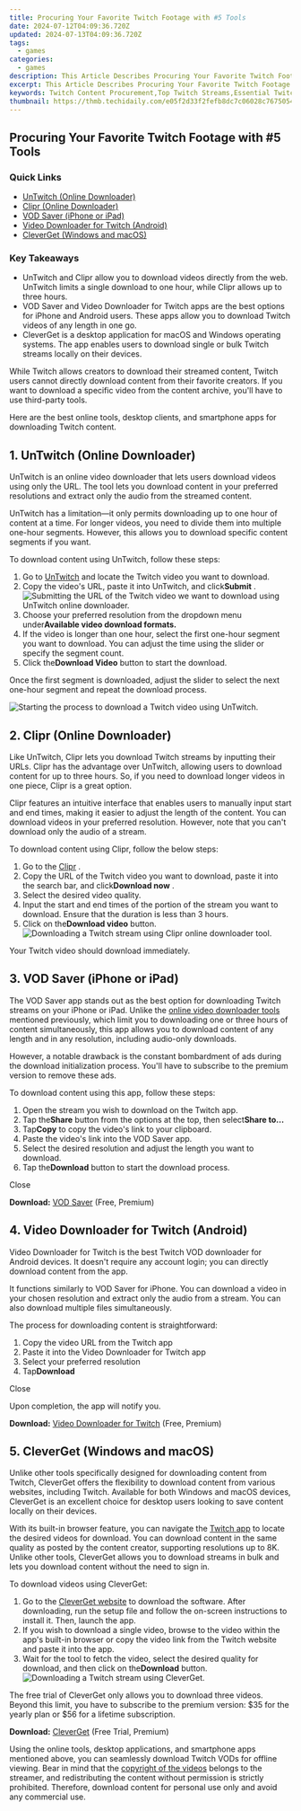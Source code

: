 ```yaml
---
title: Procuring Your Favorite Twitch Footage with #5 Tools
date: 2024-07-12T04:09:36.720Z
updated: 2024-07-13T04:09:36.720Z
tags:
  - games
categories:
  - games
description: This Article Describes Procuring Your Favorite Twitch Footage with #5 Tools
excerpt: This Article Describes Procuring Your Favorite Twitch Footage with #5 Tools
keywords: Twitch Content Procurement,Top Twitch Streams,Essential Twitch Tools,Favorite Twitch Videos,Twitch Footage Hacks,5 Best Twitch Tools,Streamer Source Finders
thumbnail: https://thmb.techidaily.com/e05f2d33f2fefb8dc7c06028c76750542668dde0166f66e5a57d5c818d2809aa.jpg
---
```


## Procuring Your Favorite Twitch Footage with #5 Tools

### Quick Links

* [UnTwitch (Online Downloader)](#untwitch-online-downloader)
* [Clipr (Online Downloader)](#clipr-online-downloader)
* [VOD Saver (iPhone or iPad)](#vod-saver-iphone-or-ipad)
* [Video Downloader for Twitch (Android)](#video-downloader-for-twitch-android)
* [CleverGet (Windows and macOS)](#cleverget-windows-and-macos)

### Key Takeaways

* UnTwitch and Clipr allow you to download videos directly from the web. UnTwitch limits a single download to one hour, while Clipr allows up to three hours.
* VOD Saver and Video Downloader for Twitch apps are the best options for iPhone and Android users. These apps allow you to download Twitch videos of any length in one go.
* CleverGet is a desktop application for macOS and Windows operating systems. The app enables users to download single or bulk Twitch streams locally on their devices.

 While Twitch allows creators to download their streamed content, Twitch users cannot directly download content from their favorite creators. If you want to download a specific video from the content archive, you'll have to use third-party tools.

 Here are the best online tools, desktop clients, and smartphone apps for downloading Twitch content.

## 1\. UnTwitch (Online Downloader)

 UnTwitch is an online video downloader that lets users download videos using only the URL. The tool lets you download content in your preferred resolutions and extract only the audio from the streamed content.

 UnTwitch has a limitation—it only permits downloading up to one hour of content at a time. For longer videos, you need to divide them into multiple one-hour segments. However, this allows you to download specific content segments if you want.

To download content using UnTwitch, follow these steps:

1. Go to [UnTwitch](https://untwitch.com/) and locate the Twitch video you want to download.
2. Copy the video's URL, paste it into UnTwitch, and click**Submit** .  
![Submitting the URL of the Twitch video we want to download using UnTwitch online downloader.](https://static1.makeuseofimages.com/wordpress/wp-content/uploads/2024/03/1-submitting-the-url-of-the-twitch-video-we-want-to-download-using-untwitch-online-downloader.jpg)
3. Choose your preferred resolution from the dropdown menu under**Available video download formats.**
4. If the video is longer than one hour, select the first one-hour segment you want to download. You can adjust the time using the slider or specify the segment count.
5. Click the**Download Video** button to start the download.

 Once the first segment is downloaded, adjust the slider to select the next one-hour segment and repeat the download process.

![Starting the process to download a Twitch video using UnTwitch.](https://static1.makeuseofimages.com/wordpress/wp-content/uploads/2024/03/2-starting-the-process-to-downloading-a-twitch-video-using-untwitch.jpg)

## 2\. Clipr (Online Downloader)

 Like UnTwitch, Clipr lets you download Twitch streams by inputting their URLs. Clipr has the advantage over UnTwitch, allowing users to download content for up to three hours. So, if you need to download longer videos in one piece, Clipr is a great option.

 Clipr features an intuitive interface that enables users to manually input start and end times, making it easier to adjust the length of the content. You can download videos in your preferred resolution. However, note that you can't download only the audio of a stream.

To download content using Clipr, follow the below steps:

1. Go to the [Clipr](https://clipr.xyz/) .
2. Copy the URL of the Twitch video you want to download, paste it into the search bar, and click**Download now** .
3. Select the desired video quality.
4. Input the start and end times of the portion of the stream you want to download. Ensure that the duration is less than 3 hours.
5. Click on the**Download video** button.  
![Downloading a Twitch stream using Clipr online downloader tool.](https://static1.makeuseofimages.com/wordpress/wp-content/uploads/2024/03/3-downloading-a-twitch-stream-using-clipr-online-downloader-tool.jpg)

Your Twitch video should download immediately.

## 3\. VOD Saver (iPhone or iPad)

 The VOD Saver app stands out as the best option for downloading Twitch streams on your iPhone or iPad. Unlike the [online video downloader tools](https://www.makeuseof.com/tag/capture-streaming-video-website-5-tools/) mentioned previously, which limit you to downloading one or three hours of content simultaneously, this app allows you to download content of any length and in any resolution, including audio-only downloads.

 However, a notable drawback is the constant bombardment of ads during the download initialization process. You'll have to subscribe to the premium version to remove these ads.

To download content using this app, follow these steps:

1. Open the stream you wish to download on the Twitch app.
2. Tap the**Share** button from the options at the top, then select**Share to...**
3. Tap**Copy** to copy the video's link to your clipboard.
4. Paste the video's link into the VOD Saver app.
5. Select the desired resolution and adjust the length you want to download.
6. Tap the**Download** button to start the download process.

Close

**Download:** [VOD Saver](https://apps.apple.com/us/app/vod-saver-save-for-twitch/id1606492996) (Free, Premium)

## 4\. Video Downloader for Twitch (Android)

 Video Downloader for Twitch is the best Twitch VOD downloader for Android devices. It doesn't require any account login; you can directly download content from the app.

 It functions similarly to VOD Saver for iPhone. You can download a video in your chosen resolution and extract only the audio from a stream. You can also download multiple files simultaneously.

The process for downloading content is straightforward:

1. Copy the video URL from the Twitch app
2. Paste it into the Video Downloader for Twitch app
3. Select your preferred resolution
4. Tap**Download**

Close

Upon completion, the app will notify you.

**Download:** [Video Downloader for Twitch](https://www.anrdoezrs.net/links/7251228/type/dlg/sid/UUmuoUeUpU2031895/https://play.google.com/store/apps/details?id=com.videodownloader.twitchvoddownloader.downloadtwitchvideo&hl=en&gl=US) (Free, Premium)

## 5\. CleverGet (Windows and macOS)

 Unlike other tools specifically designed for downloading content from Twitch, CleverGet offers the flexibility to download content from various websites, including Twitch. Available for both Windows and macOS devices, CleverGet is an excellent choice for desktop users looking to save content locally on their devices.

 With its built-in browser feature, you can navigate the [Twitch app](https://www.makeuseof.com/what-is-twitch-live-streaming/) to locate the desired videos for download. You can download content in the same quality as posted by the content creator, supporting resolutions up to 8K. Unlike other tools, CleverGet allows you to download streams in bulk and lets you download content without the need to sign in.

To download videos using CleverGet:

1. Go to the [CleverGet website](https://cleverget.tv/) to download the software. After downloading, run the setup file and follow the on-screen instructions to install it. Then, launch the app.
2. If you wish to download a single video, browse to the video within the app's built-in browser or copy the video link from the Twitch website and paste it into the app.
3. Wait for the tool to fetch the video, select the desired quality for download, and then click on the**Download** button.  
![Downloading a Twitch stream using CleverGet.](https://static1.makeuseofimages.com/wordpress/wp-content/uploads/2024/03/4-downloading-a-twitch-stream-using-cleverget.jpg)

 The free trial of CleverGet only allows you to download three videos. Beyond this limit, you have to subscribe to the premium version: $35 for the yearly plan or $56 for a lifetime subscription.

**Download:** [CleverGet](https://cleverget.tv/) (Free Trial, Premium)

 Using the online tools, desktop applications, and smartphone apps mentioned above, you can seamlessly download Twitch VODs for offline viewing. Bear in mind that the [copyright of the videos](https://www.makeuseof.com/how-to-check-if-a-video-is-copyrighted/) belongs to the streamer, and redistributing the content without permission is strictly prohibited. Therefore, download content for personal use only and avoid any commercial use.


<ins class="adsbygoogle"
     style="display:block"
     data-ad-format="autorelaxed"
     data-ad-client="ca-pub-7571918770474297"
     data-ad-slot="1223367746"></ins>



<ins class="adsbygoogle"
     style="display:block"
     data-ad-client="ca-pub-7571918770474297"
     data-ad-slot="8358498916"
     data-ad-format="auto"
     data-full-width-responsive="true"></ins>




